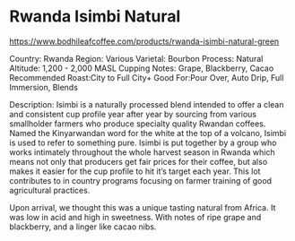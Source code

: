 # Rwanda Isimbi Natural
https://www.bodhileafcoffee.com/products/rwanda-isimbi-natural-green

Country: Rwanda
Region: Various
Varietal: Bourbon
Process: Natural
Altitude: 1,200 - 2,000 MASL
Cupping Notes: Grape, Blackberry, Cacao
Recommended Roast:City to Full City+
Good For:Pour Over, Auto Drip, Full Immersion, Blends

Description: Isimbi is a naturally processed blend intended to offer a clean and consistent cup profile year after year by sourcing from various smallholder farmers who produce specialty quality Rwandan coffees. Named the Kinyarwandan word for the white at the top of a volcano, Isimbi is used to refer to something pure. Isimbi is put together by a group who works intimately throughout the whole harvest season in Rwanda which means not only that producers get fair prices for their coffee, but also makes it easier for the cup profile to hit it’s target each year. This lot contributes to in country programs focusing on farmer training of good agricultural practices.

Upon arrival, we thought this was a unique tasting natural from Africa. It was low in acid and high in sweetness. With notes of ripe grape and blackberry, and a linger like cacao nibs.
